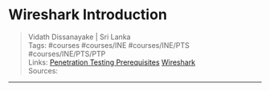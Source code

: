 # Wireshark Introduction

> Vidath Dissanayake | Sri Lanka  
> Tags: #courses #courses/INE #courses/INE/PTS #courses/INE/PTS/PTP  
> Links: [Penetration Testing Prerequisites](../Penetration%20Testing%20Prerequisites.md) [Wireshark](../../../../../tools/hacking/network/wireshark/Wireshark.md)  
> Sources:  

---